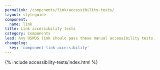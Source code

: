 ```yaml
---
permalink: /components/link/accessibility-tests/
layout: styleguide
component:
  name: link
title: Link accessibility tests
category: Components
lead: Any USWDS link should pass these manual accessibility tests.
changelog:
  key: 'component-link-accessibility'
---
```


{% include accessibility-tests/index.html %}
